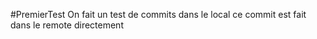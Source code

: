 #PremierTest
On fait un test de commits dans le local
ce commit est fait dans le remote directement
